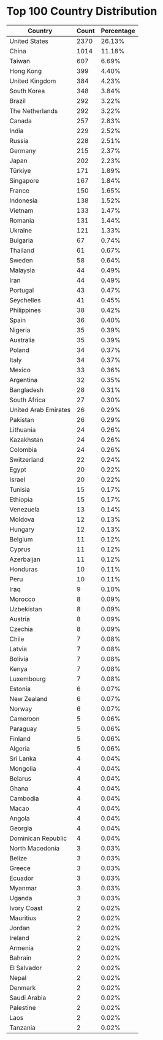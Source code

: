 # Top 100 Country Distribution
| Country | Count | Percentage |
|----|----|----|
| United States | 2370 | 26.13% |
| China | 1014 | 11.18% |
| Taiwan | 607 | 6.69% |
| Hong Kong | 399 | 4.40% |
| United Kingdom | 384 | 4.23% |
| South Korea | 348 | 3.84% |
| Brazil | 292 | 3.22% |
| The Netherlands | 292 | 3.22% |
| Canada | 257 | 2.83% |
| India | 229 | 2.52% |
| Russia | 228 | 2.51% |
| Germany | 215 | 2.37% |
| Japan | 202 | 2.23% |
| Türkiye | 171 | 1.89% |
| Singapore | 167 | 1.84% |
| France | 150 | 1.65% |
| Indonesia | 138 | 1.52% |
| Vietnam | 133 | 1.47% |
| Romania | 131 | 1.44% |
| Ukraine | 121 | 1.33% |
| Bulgaria | 67 | 0.74% |
| Thailand | 61 | 0.67% |
| Sweden | 58 | 0.64% |
| Malaysia | 44 | 0.49% |
| Iran | 44 | 0.49% |
| Portugal | 43 | 0.47% |
| Seychelles | 41 | 0.45% |
| Philippines | 38 | 0.42% |
| Spain | 36 | 0.40% |
| Nigeria | 35 | 0.39% |
| Australia | 35 | 0.39% |
| Poland | 34 | 0.37% |
| Italy | 34 | 0.37% |
| Mexico | 33 | 0.36% |
| Argentina | 32 | 0.35% |
| Bangladesh | 28 | 0.31% |
| South Africa | 27 | 0.30% |
| United Arab Emirates | 26 | 0.29% |
| Pakistan | 26 | 0.29% |
| Lithuania | 24 | 0.26% |
| Kazakhstan | 24 | 0.26% |
| Colombia | 24 | 0.26% |
| Switzerland | 22 | 0.24% |
| Egypt | 20 | 0.22% |
| Israel | 20 | 0.22% |
| Tunisia | 15 | 0.17% |
| Ethiopia | 15 | 0.17% |
| Venezuela | 13 | 0.14% |
| Moldova | 12 | 0.13% |
| Hungary | 12 | 0.13% |
| Belgium | 11 | 0.12% |
| Cyprus | 11 | 0.12% |
| Azerbaijan | 11 | 0.12% |
| Honduras | 10 | 0.11% |
| Peru | 10 | 0.11% |
| Iraq | 9 | 0.10% |
| Morocco | 8 | 0.09% |
| Uzbekistan | 8 | 0.09% |
| Austria | 8 | 0.09% |
| Czechia | 8 | 0.09% |
| Chile | 7 | 0.08% |
| Latvia | 7 | 0.08% |
| Bolivia | 7 | 0.08% |
| Kenya | 7 | 0.08% |
| Luxembourg | 7 | 0.08% |
| Estonia | 6 | 0.07% |
| New Zealand | 6 | 0.07% |
| Norway | 6 | 0.07% |
| Cameroon | 5 | 0.06% |
| Paraguay | 5 | 0.06% |
| Finland | 5 | 0.06% |
| Algeria | 5 | 0.06% |
| Sri Lanka | 4 | 0.04% |
| Mongolia | 4 | 0.04% |
| Belarus | 4 | 0.04% |
| Ghana | 4 | 0.04% |
| Cambodia | 4 | 0.04% |
| Macao | 4 | 0.04% |
| Angola | 4 | 0.04% |
| Georgia | 4 | 0.04% |
| Dominican Republic | 4 | 0.04% |
| North Macedonia | 3 | 0.03% |
| Belize | 3 | 0.03% |
| Greece | 3 | 0.03% |
| Ecuador | 3 | 0.03% |
| Myanmar | 3 | 0.03% |
| Uganda | 3 | 0.03% |
| Ivory Coast | 2 | 0.02% |
| Mauritius | 2 | 0.02% |
| Jordan | 2 | 0.02% |
| Ireland | 2 | 0.02% |
| Armenia | 2 | 0.02% |
| Bahrain | 2 | 0.02% |
| El Salvador | 2 | 0.02% |
| Nepal | 2 | 0.02% |
| Denmark | 2 | 0.02% |
| Saudi Arabia | 2 | 0.02% |
| Palestine | 2 | 0.02% |
| Laos | 2 | 0.02% |
| Tanzania | 2 | 0.02% |
